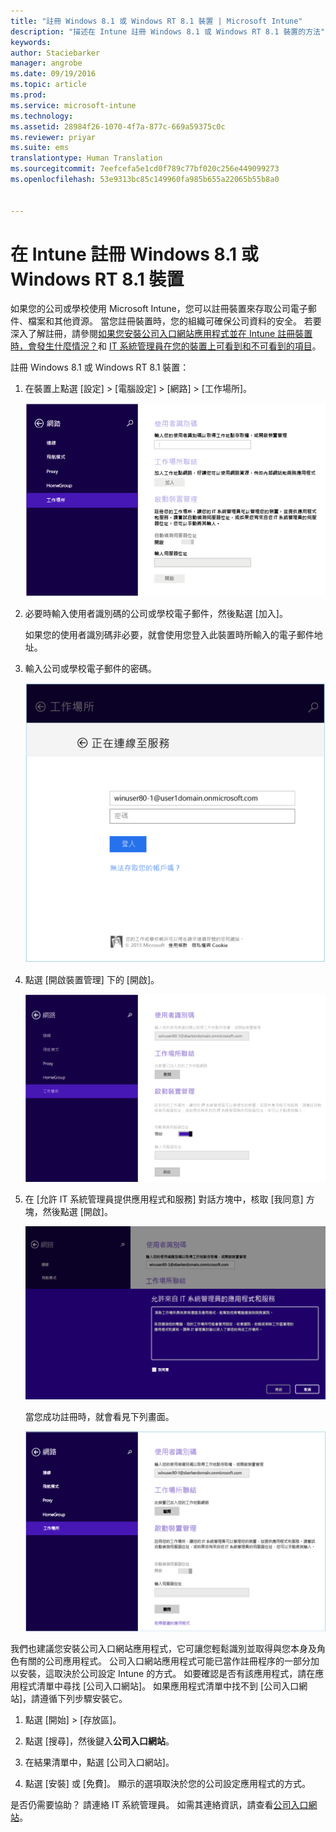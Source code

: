 ```yaml
---
title: "註冊 Windows 8.1 或 Windows RT 8.1 裝置 | Microsoft Intune"
description: "描述在 Intune 註冊 Windows 8.1 或 Windows RT 8.1 裝置的方法"
keywords: 
author: Staciebarker
manager: angrobe
ms.date: 09/19/2016
ms.topic: article
ms.prod: 
ms.service: microsoft-intune
ms.technology: 
ms.assetid: 28984f26-1070-4f7a-877c-669a59375c0c
ms.reviewer: priyar
ms.suite: ems
translationtype: Human Translation
ms.sourcegitcommit: 7eefcefa5e1cd0f789c77bf020c256e449099273
ms.openlocfilehash: 53e9313bc85c149960fa985b655a22065b55b8a0


---
```



# 在 Intune 註冊 Windows 8.1 或 Windows RT 8.1 裝置

如果您的公司或學校使用 Microsoft Intune，您可以註冊裝置來存取公司電子郵件、檔案和其他資源。 當您註冊裝置時，您的組織可確保公司資料的安全。 若要深入了解註冊，請參閱[如果您安裝公司入口網站應用程式並在 Intune 註冊裝置時，會發生什麼情況？](what-happens-if-you-install-the-company-portal-app-and-enroll-your-device-in-intune-windows.md)和 [IT 系統管理員在您的裝置上可看到和不可看到的項目](what-can-your-it-administrator-see-when-you-enroll-your-device-in-intune-windows.md)。


註冊 Windows 8.1 或 Windows RT 8.1 裝置：

1.  在裝置上點選 [設定] &gt; [電腦設定] &gt; [網路] &gt; [工作場所]。

    ![nav-to-workplace](./media/W81-1-workplacejoin.png)

2.  必要時輸入使用者識別碼的公司或學校電子郵件，然後點選 [加入]。

    如果您的使用者識別碼非必要，就會使用您登入此裝置時所輸入的電子郵件地址。

3.  輸入公司或學校電子郵件的密碼。

    ![type-password](./media/W81-2-workplacesettings_signin.png)

4.  點選 [開啟裝置管理] 下的 [開啟]。

    ![turn-on-device-management](./media/W81-3-dev-mgt-turn-on.png)

5.  在 [允許 IT 系統管理員提供應用程式和服務] 對話方塊中，核取 [我同意] 方塊，然後點選 [開啟]。

    ![turn-on-allow-apps-services](./media/W81-4-agree-allow-apps-services.png)

    當您成功註冊時，就會看見下列畫面。

    ![enrollment-complete](./media/W81-5-enrolled-done.png)

我們也建議您安裝公司入口網站應用程式，它可讓您輕鬆識別並取得與您本身及角色有關的公司應用程式。 公司入口網站應用程式可能已當作註冊程序的一部分加以安裝，這取決於公司設定 Intune 的方式。 如要確認是否有該應用程式，請在應用程式清單中尋找 [公司入口網站]。 如果應用程式清單中找不到 [公司入口網站]，請遵循下列步驟安裝它。

1.  點選 [開始] &gt; [存放區]。

2.  點選 [搜尋]，然後鍵入**公司入口網站**。

3.  在結果清單中，點選 [公司入口網站]。

4.  點選 [安裝] 或 [免費]。 顯示的選項取決於您的公司設定應用程式的方式。

是否仍需要協助？ 請連絡 IT 系統管理員。 如需其連絡資訊，請查看[公司入口網站](http://portal.manage.microsoft.com)。



<!--HONumber=Oct16_HO2-->


